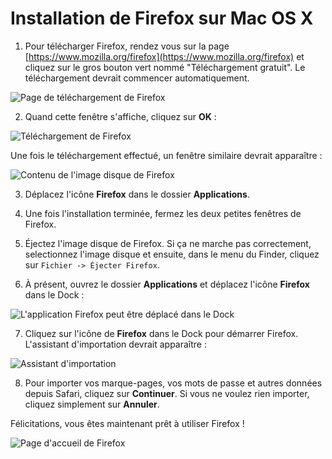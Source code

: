 Installation de Firefox sur Mac OS X
====================================

 1. Pour télécharger Firefox, rendez vous sur la page [https://www.mozilla.org/firefox](https://www.mozilla.org/firefox) et cliquez sur le gros bouton vert nommé "Téléchargement gratuit". Le téléchargement devrait commencer automatiquement.

  ![Page de téléchargement de Firefox](ff_mac_inst_1.png)

 2. Quand cette fenêtre s'affiche, cliquez sur **OK** :

  ![Téléchargement de Firefox](ff_mac_inst_2.png)

 Une fois le téléchargement effectué, un fenêtre similaire devrait apparaître :

 ![Contenu de l'image disque de Firefox](ff_mac_inst_3.png)

 3. Déplacez l'icône **Firefox** dans le dossier **Applications**.

 4. Une fois l'installation terminée, fermez les deux petites fenêtres de Firefox.
 5. Éjectez l'image disque de Firefox. Si ça ne marche pas correctement, selectionnez l'image disque et ensuite, dans le menu du Finder, cliquez sur `Fichier -> Éjecter Firefox`.
 6. À présent, ouvrez le dossier **Applications** et déplacez l'icône **Firefox** dans le Dock :

 ![L'application Firefox peut être déplacé dans le Dock](ff_mac_inst_4.png)

 7. Cliquez sur l'icône de **Firefox** dans le Dock pour démarrer Firefox. L'assistant d'importation devrait apparaître :

 ![Assistant d'importation](ff_mac_inst_5.png)

 8. Pour importer vos marque-pages, vos mots de passe et autres données depuis Safari, cliquez sur **Continuer**. Si vous ne voulez rien importer, cliquez simplement sur **Annuler**.

Félicitations, vous êtes maintenant prêt à utiliser Firefox !

![Page d'accueil de Firefox](ff_mac_inst_8.png)
